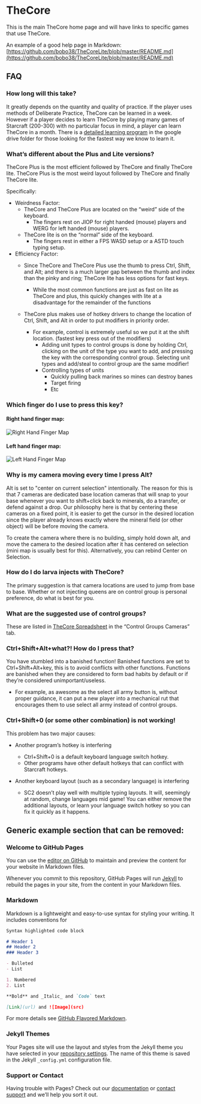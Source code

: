 # TheCore

This is the main TheCore home page and will have links to specific games that use TheCore.

An example of a good help page in Markdown: [https://github.com/bobo38/TheCoreLite/blob/master/README.md](https://github.com/bobo38/TheCoreLite/blob/master/README.md)

## FAQ

### How long will this take?

It greatly depends on the quantity and quality of practice. If the player uses methods of Deliberate Practice, TheCore can be learned in a week. However if a player decides to learn TheCore by playing many games of Starcraft (200-300) with no particular focus in mind, a player can learn TheCore in a month. There is a [detailed learning program](https://docs.google.com/spreadsheets/d/1LhbxeYdkukOzYw030qNYQgLI1p3WUAbSTiuy1emeJSc/edit?usp=sharing) in the google drive folder for those looking for the fastest way we know to learn it.

### What’s different about the Plus and Lite versions?

TheCore Plus is the most efficient followed by TheCore and finally TheCore lite.
TheCore Plus is the most weird layout followed by TheCore and finally TheCore lite.

Specifically:

- Weirdness Factor:
  - TheCore and TheCore Plus are located on the “weird” side of the keyboard.
    - The fingers rest on JIOP for right handed (mouse) players and WERG for left handed (mouse) players.
  - TheCore lite is on the “normal” side of the keyboard.
    - The fingers rest in either a FPS WASD setup or a ASTD touch typing setup.
- Efficiency Factor:
  - Since TheCore and TheCore Plus use the thumb to press Ctrl, Shift, and Alt; and there is a much larger gap between the thumb and index than the pinky and ring; TheCore lite has less options for fast keys.
    - While the most common functions are just as fast on lite as TheCore and plus, this quickly changes with lite at a disadvantage for the remainder of the functions
  
  - TheCore plus makes use of hotkey drivers to change the location of Ctrl, Shift, and Alt in order to put modifiers in priority order.
    - For example, control is extremely useful so we put it at the shift location. (fastest key press out of the modifiers)
      - Adding unit types to control groups is done by holding Ctrl, clicking on the unit of the type you want to add, and pressing the key with the corresponding control group.  Selecting unit types and add/steal to control group are the same modifier!
      - Controlling types of units
        - Quickly pulling back marines so mines can destroy banes
        - Target firing
        - Etc

### Which finger do I use to press this key?

#### Right hand finger map:

![Right Hand Finger Map](https://drive.google.com/uc?export=view&id=1uEk92cUR5dhWRDvE8D3SY1R-kfG0sgQe)

#### Left hand finger map:

![Left Hand Finger Map](https://drive.google.com/uc?export=view&id=1zr_CrQUTvrlIaVfzwx5ev4KuED6ObKGB)

### Why is my camera moving every time I press Alt?

Alt is set to "center on current selection" intentionally. The reason for this is that 7 cameras are dedicated base location cameras that will snap to your base whenever you want to shift+click back to minerals, do a transfer, or defend against a drop.  Our philosophy here is that by centering these cameras on a fixed point, it is easier to get the cursor in the desired location since the player already knows exactly where the mineral field (or other object) will be before moving the camera.

To create the camera where there is no building, simply hold down alt, and move the camera to the desired location after it has centered on selection (mini map is usually best for this). Alternatively, you can rebind Center on Selection.

### How do I do larva injects with TheCore?

The primary suggestion is that camera locations are used to jump from base to base.  Whether or not injecting queens are on control group is personal preference, do what is best for you.

### What are the suggested use of control groups?

These are listed in [TheCore Spreadsheet](https://docs.google.com/spreadsheets/d/1zN7ufgH79t6uaCXorX6cs3mWfkMKFC_6VTtZ7vH_9-s/edit?usp=sharing) in the “Control Groups Cameras” tab.

### Ctrl+Shift+Alt+what?! How do I press that?

You have stumbled into a banished function!  Banished functions are set to Ctrl+Shift+Alt+key, this is to avoid conflicts with other functions.  Functions are banished when they are considered to form bad habits by default or if they’re considered unimportant/useless.

- For example, as awesome as the select all army button is, without proper guidance, it can put a new player into a mechanical rut that encourages them to use select all army instead of control groups.

### Ctrl+Shift+0 (or some other combination) is not working!

This problem has two major causes:

- Another program’s hotkey is interfering
  - Ctrl+Shift+0 is a default keyboard language switch hotkey.
  - Other programs have other default hotkeys that can conflict with Starcraft hotkeys.

- Another keyboard layout (such as a secondary language) is interfering
  - SC2 doesn’t play well with multiple typing layouts.  It will, seemingly at random, change languages mid game!  You can either remove the additional layouts, or learn your language switch hotkey so you can fix it quickly as it happens.

## Generic example section that can be removed:

### Welcome to GitHub Pages

You can use the [editor on GitHub](https://github.com/TheCoreHotkeys/thecorehotkeys.github.io/edit/master/README.md) to maintain and preview the content for your website in Markdown files.

Whenever you commit to this repository, GitHub Pages will run [Jekyll](https://jekyllrb.com/) to rebuild the pages in your site, from the content in your Markdown files.

### Markdown

Markdown is a lightweight and easy-to-use syntax for styling your writing. It includes conventions for

```markdown
Syntax highlighted code block

# Header 1
## Header 2
### Header 3

- Bulleted
- List

1. Numbered
2. List

**Bold** and _Italic_ and `Code` text

[Link](url) and ![Image](src)
```

For more details see [GitHub Flavored Markdown](https://guides.github.com/features/mastering-markdown/).

### Jekyll Themes

Your Pages site will use the layout and styles from the Jekyll theme you have selected in your [repository settings](https://github.com/TheCoreHotkeys/thecorehotkeys.github.io/settings). The name of this theme is saved in the Jekyll `_config.yml` configuration file.

### Support or Contact

Having trouble with Pages? Check out our [documentation](https://help.github.com/categories/github-pages-basics/) or [contact support](https://github.com/contact) and we’ll help you sort it out.
